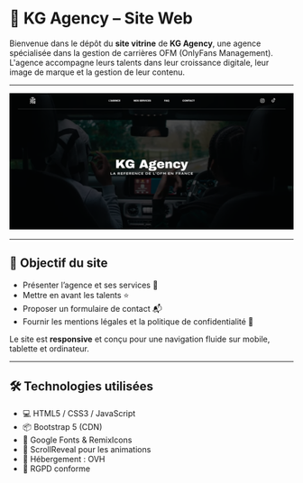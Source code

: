 # 💼 KG Agency – Site Web

Bienvenue dans le dépôt du **site vitrine** de **KG Agency**, une agence spécialisée dans la gestion de carrières OFM (OnlyFans Management).  
L'agence accompagne leurs talents dans leur croissance digitale, leur image de marque et la gestion de leur contenu.

---

<p align="center">
  <img src="assets/preview.png" alt="Aperçu du site KG Agency" width="800">
</p>

---

## 🔎 Objectif du site

- Présenter l’agence et ses services 📣  
- Mettre en avant les talents ⭐  
- Proposer un formulaire de contact 📬  
- Fournir les mentions légales et la politique de confidentialité 📄  

Le site est **responsive** et conçu pour une navigation fluide sur mobile, tablette et ordinateur.

---

## 🛠️ Technologies utilisées

- 💻 HTML5 / CSS3 / JavaScript
- 📦 Bootstrap 5 (CDN)
- 🎨 Google Fonts & RemixIcons
- 🎯 ScrollReveal pour les animations
- 📍 Hébergement : OVH 
- 🔐 RGPD conforme
  
